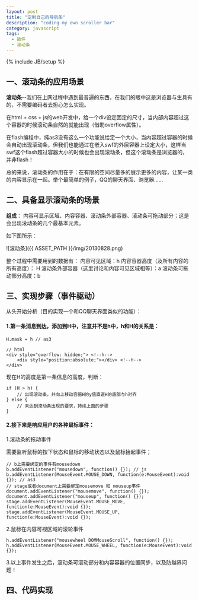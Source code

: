 ```yaml
---
layout: post
title: "定制自己的导航条"
description: "coding my own scroller bar"
category: javascript
tags: 
  - 插件
  - 滚动条
---
```

{% include JB/setup %}

## 一、滚动条的应用场景

__滚动条__--我们在上网过程中遇到最普遍的东西，在我们的眼中这是浏览器与生具有的，不需要编码者去担心怎么实现。

在html + css + js的web开发中，给一个div设定固定的尺寸，当内部内容超过这个容器的时候滚动条自然的就能出现（借助overflow属性）。

在flash编程中，纯as3没有这么一个功能说给定一个大小，当内容超过容器的时候会自动出现滚动条，但我们也能通过在嵌入swf的外层容器上设定大小，这样当swf这个flash超过容器大小的时候也会出现滚动条，但这个滚动条是浏览器的，并非flash！

总的来说，滚动条的作用在于：在有限的空间尽量多的展示更多的内容，让某一类的内容显示在一起。举个最简单的例子，QQ的聊天界面、浏览器……

## 二、具备显示滚动条的场景

__组成__： 内容可显示区域、内容容器、滚动条外部容器、滚动条可拖动部分；这是会出现滚动条的几个最基本元素。

如下图所示：

![滚动条]({{ ASSET_PATH }}/img/20130828.png)

整个过程中需要用到的数据有：
内容可见区域：h
内容容器高度（及所有内容的所有高度）： H
滚动条外部容器（这里讨论和内容可见区域相等）：a
滚动条可拖动部分高度：b
<!--more-->

## 三、实现步骤（事件驱动）

从头开始分析（目的实现一个和QQ聊天界面类似的功能）：

#### 1.第一条消息到达，添加到H中，注意并不是h中，h和H的关系是：

	H.mask = h // as3
	
	// html
	<div style="overflow: hidden;"> <!--h-->
		<div style="position:absolute;"></div> <!--H-->
	</div>

现在H的高度是第一条信息的高度，判断：

	if (H > h) {
 		// 出现滚动条，并向上移动容器H的y值直道H的底部与h对齐
    } else {
		// 未达到滚动条出现的要求，持续上面的步骤
	}

#### 2.接下来是响应用户的各种鼠标事件：

1.滚动条的拖动事件

需要监听鼠标的按下状态和鼠标的移动状态以及鼠标抬起事件；

	// b上需要绑定的事件有mousedown
	b.addEventListener("mousedown", function() {}); // js
	b.addEventListener(MouseEvent.MOUSE_DOWN, function(e:MouseEvent):void {}); // as3
	// stage或者document上需要绑定mousemove 和 mouseup事件
	document.addEventListener("mousemove", function() {});
	document.addEventListener("mouseup", function() {});
	stage.addEventListener(MouseEvent.MOUSE_MOVE, function(e:MouseEvent):void {});
	stage.addEventListener(MouseEvent.MOUSE_UP, function(e:MouseEvent):void {});

2.鼠标在内容可视区域的滚轮事件

	h.addEventListener("mousewheel DOMMouseScroll", function() {});
	h.addEventListener(MouseEvent.MOUSE_WHEEL, function(e:MouseEvent):void {});

3.以上事件发生之后，滚动条可滚动部分和内容容器的位置同步，以及防越界问题！

## 四、代码实现





